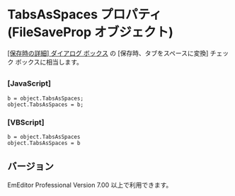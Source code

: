 # TabsAsSpaces プロパティ (FileSaveProp オブジェクト)

[\[保存時の詳細\] ダイアログ ボックス](../../dlg/properties/file/save_details/index) の
\[保存時、タブをスペースに変換\] チェック ボックスに相当します。

## 

### \[JavaScript\]

```
b = object.TabsAsSpaces;
object.TabsAsSpaces = b;
```

### \[VBScript\]

```
b = object.TabsAsSpaces
object.TabsAsSpaces = b
```

## バージョン

EmEditor Professional Version 7.00 以上で利用できます。
